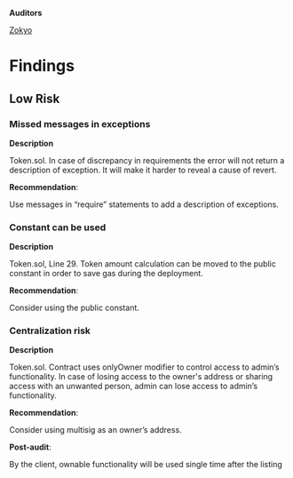 **Auditors**

[Zokyo](https://x.com/zokyo_io)

# Findings

## Low Risk

### Missed messages in exceptions

**Description**

Token.sol. In case of discrepancy in requirements the error will not return a description of
exception. It will make it harder to reveal a cause of revert.

**Recommendation**:

Use messages in “require” statements to add a description of exceptions.

### Constant can be used

**Description**

Token.sol, Line 29. Token amount calculation can be moved to the public constant in order to
save gas during the deployment.

**Recommendation**:

Consider using the public constant.

### Centralization risk

**Description**

Token.sol. Contract uses onlyOwner modifier to control access to admin’s functionality. In case
of losing access to the owner's address or sharing access with an unwanted person, admin
can lose access to admin’s functionality.

**Recommendation**:

Consider using multisig as an owner’s address.

**Post-audit**:

By the client, ownable functionality will be used single time after the listing

